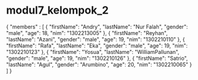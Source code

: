 # modul7_kelompok_2

{
  "members" : [
    {
       "firstName": "Andry",
       "lastName": "Nur Falah",
       "gender": "male",
       "age": 18,
       "nim": "1302213005"
    },
    {
       "firstName": "Reyhan",
       "lastName": "Azani",
       "gender": "male",
       "age": 19,
       "nim": "1302210110"
    },
    {
       "firstName": "Rafa",
       "lastName": "Eka",
       "gender": "male",
       "age": 19,
       "nim": "1302210123"
    },
    {
       "firstName": "Yosua",
       "lastName": "WilliamPallunan",
       "gender": "male",
       "age": 19,
       "nim": "1302210126"
    },
    {
       "firstName": "Satrio",
       "lastName": "Agul",
       "gender": "Arumbino",
       "age": 20,
       "nim": "1302210065"
    }
  ]
}
